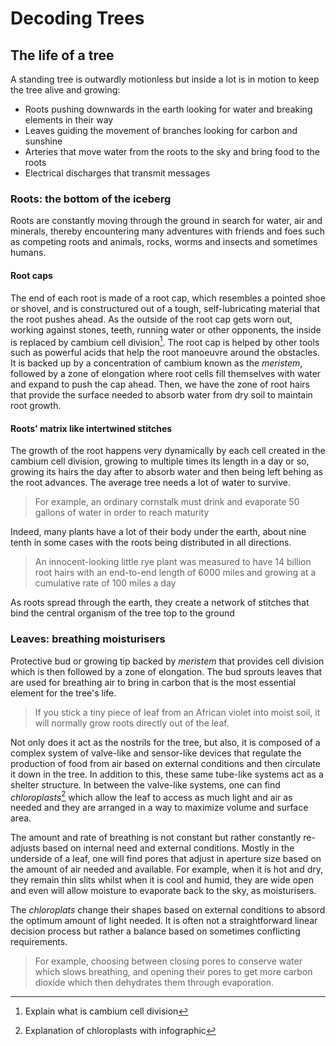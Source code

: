 # Decoding Trees

## The life of a tree

A standing tree is outwardly motionless but inside a lot is in motion to keep the tree alive and growing:

- Roots pushing downwards in the earth looking for water and breaking elements in their way
- Leaves guiding the movement of branches looking for carbon and sunshine
- Arteries that move water from the roots to the sky and bring food to the roots
- Electrical discharges that transmit messages

### Roots: the bottom of the iceberg 

Roots are constantly moving through the ground in search for water, air and minerals, thereby encountering many adventures with friends and foes such as competing roots and animals, rocks, worms and insects and sometimes humans. 

#### Root caps

The end of each root is made of a root cap, which resembles a pointed shoe or shovel, and is constructured out of a tough, self-lubricating material that the root pushes ahead. As the outside of the root cap gets worn out, working against stones, teeth, running water or other opponents, the inside is replaced by cambium cell division[^fn1]. The root cap is helped by other tools such as powerful acids that help the root manoeuvre around the obstacles. It is backed up by a concentration of cambium known as the *meristem*, followed by a zone of elongation where root cells fill themselves with water and expand to push the cap ahead. Then, we have the zone of root hairs that provide the surface needed to absorb water from dry soil to maintain root growth.

#### Roots' matrix like intertwined stitches

The growth of the root happens very dynamically by each cell created in the cambium cell division, growing to multiple times its length in a day or so, growing its hairs the day after to absorb water and then being left behing as the root advances. The average tree needs a lot of water to survive. 

> For example, an ordinary cornstalk must drink and evaporate 50 gallons of water in order to reach maturity

Indeed, many plants have a lot of their body under the earth, about nine tenth in some cases with the roots being distributed in all directions.

> An innocent-looking little rye plant was measured to have 14 billion root hairs with an end-to-end length of 6000 miles and growing at a cumulative rate of 100 miles a day

As roots spread through the earth, they create a network of stitches that bind the central organism of the tree top to the ground

[^fn1]: Explain what is  cambium cell division

### Leaves: breathing moisturisers

Protective bud or growing tip backed by *meristem* that provides cell division which is then followed by a zone of elongation. The bud sprouts leaves that are used for breathing air to bring in carbon that is the most essential element for the tree's life.

> If you stick a tiny piece of leaf from an African violet into moist soil, it will normally grow roots directly out of the leaf.

Not only does it act as the nostrils for the tree, but also, it is composed of a complex system of valve-like and sensor-like devices that regulate the production of food from air based on external conditions and then circulate it down in the tree. In addition to this, these same tube-like systems act as a shelter structure. In between the valve-like systems, one can find *chloroplasts*[^fn2] which allow the leaf to access as much light and air as needed and they are arranged in a way to maximize volume and surface area.

The amount and rate of breathing is not constant but rather constantly re-adjusts based on internal need and external conditions. Mostly in the underside of a leaf, one will find pores that adjust in aperture size based on the amount of air needed and available. For example, when it is hot and dry, they remain thin slits whilst when it is cool and humid, they are wide open and even will allow moisture to evaporate back to the sky, as moisturisers.

The *chloroplats* change their shapes based on external conditions to absord the optimum amount of light needed. It is often not a straightforward linear decision process but rather a balance based on sometimes conflicting requirements.

> For example, choosing between closing pores to conserve water which slows breathing, and opening their pores to get more carbon dioxide which then dehydrates them through evaporation.

[^fn2]: Explanation of chloroplasts with infographic







